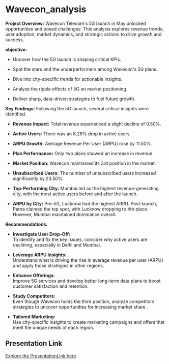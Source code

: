 # Wavecon_analysis
**Project Overview:**
Wavecon Telecom's 5G launch in May unlocked opportunities and posed challenges. This analysis explores revenue trends, user adoption, market dynamics, and strategic actions to drive growth and success.

**objective:**
 - Uncover how the 5G launch is shaping critical KPIs.

 - Spot the stars and the underperformers among Wavecon's 5G plans.

 -  Dive into city-specific trends for actionable insights.

 - Analyze the ripple effects of 5G on market positioning.

  - Deliver sharp, data-driven strategies to fuel future growth.

**Key Findings:**
 Following the 5G launch, several critical insights were identified.
 - **Revenue Impact:** Total revenue experienced a slight decline of 0.50%.
   
 -  **Active Users:** There was an 8.28% drop in active users.
   
 -  **ARPU Growth:** Average Revenue Per User (ARPU) rose by 11.50%.
    
 -  **Plan Performance:** Only two plans showed an increase in revenue.
  
 -  **Market Position:** Wavecon maintained its 3rd position in the market.
  
 -  **Unsubscribed Users:** The number of unsubscribed users increased significantly by 23.50%.
    
 -   **Top-Performing City:** Mumbai led as the highest revenue-generating city, with the most active users before and after the launch.
   
 -   **ARPU by City:** Pre-5G, Lucknow had the highest ARPU. Post-launch, Patna claimed the top spot, with Lucknow dropping to 4th place. However, Mumbai maintained dominance overall.

**Recommendations:**

 - **Investigate User Drop-Off:**  
  To identify and fix the key issues, consider why active users are declining, especially in Delhi and Mumbai.


- **Leverage ARPU Insights:**  
  Understand what is driving the rise in average revenue per user (ARPU) and apply those strategies in other regions.


- **Enhance Offerings:**  
  Improve 5G services and develop better long-term data plans to boost customer satisfaction and retention.


- **Study Competitors:**  
  Even though Wavecon holds the third position, analyze competitors’ strategies to uncover opportunities for increasing market share
.

- **Tailored Marketing:**  
  Use city-specific insights to create marketing campaigns and offers that meet the unique needs of each region.

## Presentation Link

[Explore the PresentationLink here](https://app.presentations.ai/view/wQthnf)

  


